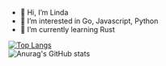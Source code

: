 - 👋 Hi, I’m Linda
- 👀 I’m interested in Go, Javascript, Python
- 🌱 I’m currently learning Rust

[![Top Langs](https://badges-caxq.vercel.app/api/top-langs/?username=pinka117&layout=donut-vertical&hide=html,gherkin,batchfile,shell,css&theme=dracula)](https://github.com/anuraghazra/github-readme-stats)\
![Anurag's GitHub stats](https://badges-caxq.vercel.app/api?username=pinka117&show_icons=true&theme=dracula)

<!---
pinka117/pinka117 is a ✨ special ✨ repository because its `README.md` (this file) appears on your GitHub profile.
You can click the Preview link to take a look at your changes.
--->
